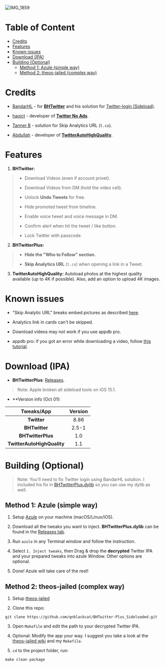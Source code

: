 ![IMG_1859](https://user-images.githubusercontent.com/52943116/134367319-9e7bca79-4947-46b7-b8ab-d65189bd2d04.PNG)


# Table of Content

* [Credits](#credits)
* [Features](#features)
* [Known issues](#known-issues)
* [Download (IPA)](#download-ipa)
* [Building (Optional)](#building-optional)
   * [Method 1: Azule (simple way)](#method-1-azule-simple-way)
   * [Method 2: theos-jailed (complex way)](#method-2-theos-jailed-complex-way)


# Credits

- [BandarHL](https://twitter.com/bandarhl?s=21) - for [**BHTwitter**](https://github.com/BandarHL/BHTwitter) and his solution for [Twitter-login (Sideload)](https://gist.github.com/e99a4ab4afb3f74f29c9525684092563).

- [haoict](https://twitter.com/haoict?s=21) - developer of [**Twitter No Ads**](https://github.com/haoict/twitter-no-ads).

- [Tanner B](https://twitter.com/NSExceptional) - solution for Skip Analytics URL (`t.co`).

- [Abdullah](https://twitter.com/m3rfwsh?s=21) - developer of [**TwitterAutoHighQuality**](https://moreinfo.thebigboss.org/moreinfo/depiction.php?file=twitterauto4kDp).


# Features

1. **BHTwitter:**

> - Download Videos (even if account privet).
>
> - Download Videos from DM (hold the video cell).
> 
> - Unlock **Undo Tweets** for free.
>
> - Hide promoted tweet from timeline.
>
> - Enable voice tweet and voice message in DM.
>
> - Confirm alert when hit the tweet / like button.
>
> - Lock Twitter with passcode.

2. **BHTwitterPlus:**

> - **Hide the "Who to Follow" section.**
>
> - **Skip Analytics URL** (`t.co`) when opening a link in a Tweet.

3. **TwitterAutoHighQuality:** Autoload photos at the highest quality available (up to 4K if possible). Also, add an option to upload 4K images.


# Known issues

- "Skip Analytic URL" breaks embed pictures as described [here](https://github.com/haoict/twitter-no-ads/issues/15).

- Analytics link in cards can't be skipped.

- Download videos may not work if you use appdb pro.

- appdb pro: if you got an error while downloading a video, follow [this tutorial](https://www.reddit.com/r/sideloaded/comments/pub39h/guide_how_to_fix_uyouuyou_download_not_working/).


# Download (IPA)

- **BHTwitterPlus**: [Releases](https://github.com/qnblackcat/BHTwitter-Plus_Sideloaded/releases/).

> Note: Apple broken all sideload tools on iOS 15.1.

- **Version info (Oct 01):

| **Tweaks/App**| **Version**  |
| :-----------: | :-----------:|
| **Twitter** | 8.86 |
| **BHTwitter** | 2.5-1 |
| **BHTwitterPlus** | 1.0 |
| **TwitterAutoHighQuality** | 1.1 |


# Building (Optional)

> Note: You'll need to fix Twitter login using BandarHL solution. I included his fix in [BHTwitterPlus.dylib](https://github.com/qnblackcat/BHTwitter-Plus_Sideloaded/releases/) so you can use my dylib as well.

## Method 1: Azule (simple way)

1. Setup [Azule](https://github.com/Al4ise/Azule) on your machine (macOS/Linux/iOS).

2. Download all the tweaks you want to inject. **BHTwitterPlus.dylib** can be found in the [Releases tab](https://github.com/qnblackcat/BHTwitter-Plus_Sideloaded/releases/).

3. Run `azule` in any Terminal window and follow the instruction.

4. Select `1. Inject tweaks`, then Drag & drop the **decrypted** Twitter IPA and your prepared tweaks into azule Window. Other options are optional.

5. Done! Azule will take care of the rest!


## Method 2: theos-jailed (complex way)

1. Setup [theos-jailed](https://github.com/kabiroberai/theos-jailed/wiki/Installation)

2. Clone this repo:

```
git clone https://github.com/qnblackcat/BHTwitter-Plus_Sideloaded.git
```

3. Open `Makefile` and edit the path to your decrypted Twitter IPA. 

4. Optional: Modify the app your way. I suggest you take a look at the [theos-jailed wiki](https://github.com/kabiroberai/theos-jailed/wiki/Usage) and my `Makefile`.

5. `cd` to the project folder, run:
```
make clean package
```
